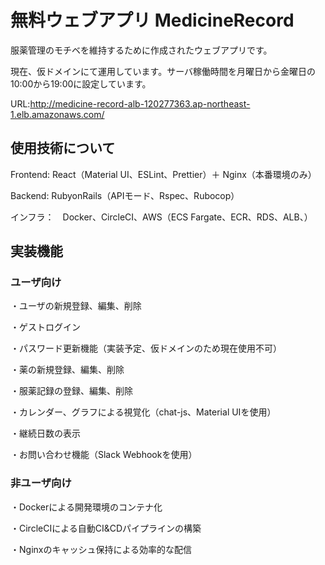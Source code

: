 # 無料ウェブアプリ MedicineRecord

服薬管理のモチベを維持するために作成されたウェブアプリです。

現在、仮ドメインにて運用しています。サーバ稼働時間を月曜日から金曜日の10:00から19:00に設定しています。

URL:<http://medicine-record-alb-120277363.ap-northeast-1.elb.amazonaws.com/>

## 使用技術について

Frontend: React（Material UI、ESLint、Prettier）＋ Nginx（本番環境のみ）

Backend: RubyonRails（APIモード、Rspec、Rubocop）

インフラ：　Docker、CircleCI、AWS（ECS Fargate、ECR、RDS、ALB、）

## 実装機能

### ユーザ向け

・ユーザの新規登録、編集、削除

・ゲストログイン

・パスワード更新機能（実装予定、仮ドメインのため現在使用不可）

・薬の新規登録、編集、削除

・服薬記録の登録、編集、削除

・カレンダー、グラフによる視覚化（chat-js、Material UIを使用）

・継続日数の表示

・お問い合わせ機能（Slack Webhookを使用）

### 非ユーザ向け

・Dockerによる開発環境のコンテナ化

・CircleCIによる自動CI&CDパイプラインの構築

・Nginxのキャッシュ保持による効率的な配信
